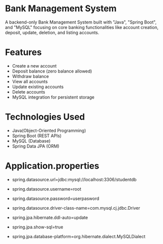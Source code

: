 # Bank Management System #

A backend-only Bank Management System built with "Java", "Spring Boot", and "MySQL"
focusing on core banking functionalities like account creation, deposit, update, deletion, and listing accounts.

# Features #

-  Create a new account
-  Deposit balance (zero balance allowed)
-  Withdraw balance
-  View all accounts
-  Update existing accounts
-  Delete accounts
-  MySQL integration for persistent storage

# Technologies Used #

- Java(Object-Oriented Programming)
- Spring Boot (REST APIs)
- MySQL (Database)
- Spring Data JPA (ORM)


# Application.properties #

- spring.datasource.url=jdbc:mysql://localhost:3306/studentdb
- spring.datasource.username=root
- spring.datasource.password=userpasword
- spring.datasource.driver-class-name=com.mysql.cj.jdbc.Driver

- spring.jpa.hibernate.ddl-auto=update
- spring.jpa.show-sql=true
- spring.jpa.database-platform=org.hibernate.dialect.MySQLDialect




